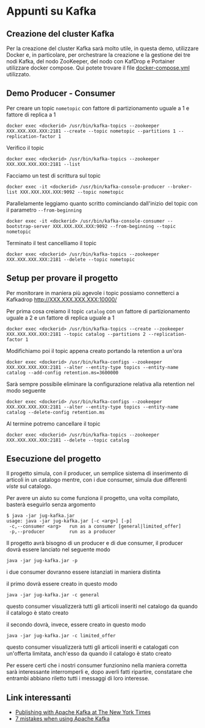 # Appunti su Kafka
## Creazione del cluster Kafka
Per la creazione del cluster Kafka sarà molto utile, in questa demo, utilizzare Docker e, in particolare, per orchestrare la creazione e la gestione dei tre nodi Kafka, del nodo ZooKeeper, del nodo con KafDrop e Portainer utilizzare docker compose.
Qui potete trovare il file [docker-compose.yml](https://github.com/danilopaissan/kafka-example/blob/master/docker-compose.yml) utilizzato.
## Demo Producer - Consumer
 Per creare un topic `nometopic` con fattore di partizionamento uguale a 1 e fattore di replica a 1
 ```
 docker exec <dockerid> /usr/bin/kafka-topics --zookeeper XXX.XXX.XXX.XXX:2181 --create --topic nometopic --partitions 1 --replication-factor 1
 ```
 Verifico il topic
 ```
 docker exec <dockerid> /usr/bin/kafka-topics --zookeeper XXX.XXX.XXX.XXX:2181 --list
 ```
 Facciamo un test di scrittura sul topic
 ```
 docker exec -it <dockerid> /usr/bin/kafka-console-producer --broker-list XXX.XXX.XXX.XXX:9092 --topic nometopic
 ```
 Parallelamente leggiamo quanto scritto cominciando dall'inizio del topic con il parametro `--from-beginning`
 ```
 docker exec -it <dockerid> /usr/bin/kafka-console-consumer --bootstrap-server XXX.XXX.XXX.XXX:9092 --from-beginning --topic nometopic
 ```
 Terminato il test cancelliamo il topic
 ```
 docker exec <dockerid> /usr/bin/kafka-topics --zookeeper XXX.XXX.XXX.XXX:2181 --delete --topic nometopic
 ```
 ## Setup per provare il progetto
 Per monitorare in maniera più agevole i topic possiamo connetterci a Kafkadrop http://XXX.XXX.XXX.XXX:10000/
 
 Per prima cosa creiamo il topic `catalog` con un fattore di partizionamento uguale a 2 e un fattore di replica uguale a 1
 ```
 docker exec <dockerid> /usr/bin/kafka-topics --create --zookeeper XXX.XXX.XXX.XXX:2181 --topic catalog --partitions 2 --replication-factor 1
 ```
 Modifichiamo poi il topic appena creato portando la retention a un'ora
 ```
 docker exec <dockerid> /usr/bin/kafka-configs --zookeeper XXX.XXX.XXX.XXX:2181 --alter --entity-type topics --entity-name catalog --add-config retention.ms=3600000
```
Sarà sempre possibile eliminare la configurazione relativa alla retention nel modo seguente
```
docker exec <dockerid> /usr/bin/kafka-configs --zookeeper XXX.XXX.XXX.XXX:2181 --alter --entity-type topics --entity-name catalog --delete-config retention.ms
```
Al termine potremo cancellare il topic
```
docker exec <dockerid> /usr/bin/kafka-topics --zookeeper XXX.XXX.XXX.XXX:2181 --delete --topic catalog
```
## Esecuzione del progetto
Il progetto simula, con il producer, un semplice sistema di inserimento di articoli in un catalogo mentre, con i due consumer, simula due differenti *viste* sul catalogo.

Per avere un aiuto su come funziona il progetto, una volta compilato, basterà eseguirlo senza argomento
```
$ java -jar jug-kafka.jar 
usage: java -jar jug-kafka.jar [-c <arg>] [-p]
 -c,--consumer <arg>   run as a consumer [general|limited_offer]
 -p,--producer         run as a producer
```
Il progetto avrà bisogno di un producer e di due consumer, il producer dovrà essere lanciato nel seguente modo
```
java -jar jug-kafka.jar -p
```
i due consumer dovranno essere istanziati in maniera distinta

il primo dovrà essere creato in questo modo
```
java -jar jug-kafka.jar -c general
```
questo consumer visualizzerà tutti gli articoli inseriti nel catalogo da quando il catalogo è stato creato

il secondo dovrà, invece, essere creato in questo modo
```
java -jar jug-kafka.jar -c limited_offer
```
questo consumer visualizzerà tutti gli articoli inseriti e catalogati con un'offerta limitata, anch'esso da quando il catalogo è stato creato

Per essere certi che i nostri consumer funzionino nella maniera corretta sarà interessante interromperli e, dopo averli fatti ripartire, constatare che entrambi abbiano riletto tutti i messaggi di loro interesse. 
## Link interessanti
* [Publishing with Apache Kafka at The New York Times](https://www.confluent.io/blog/publishing-apache-kafka-new-york-times/)
* [7 mistakes when using Apache Kafka](https://blog.softwaremill.com/7-mistakes-when-using-apache-kafka-44358cd9cd6)
